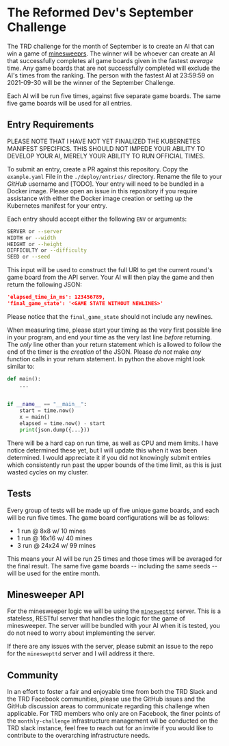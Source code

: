 # The Reformed Dev's September Challenge

The TRD challenge for the month of September is to create an AI that can win a
game of [minesweeprs](https://en.wikipedia.org/wiki/Minesweeper_(video_game)).
The winner will be whoever can create an AI that successfully completes all
game boards given in the fastest _average_ time. Any game boards that are not
successfully completed will exclude the AI's times from the ranking. The
person with the fastest AI at 23:59:59 on 2021-09-30 will be the winner of the
September Challenge.

Each AI will be run five times, against five separate game boards. The same
five game boards will be used for all entries.

## Entry Requirements

PLEASE NOTE THAT I HAVE NOT YET FINALIZED THE KUBERNETES MANIFEST SPECIFICS.
THIS SHOULD NOT IMPEDE YOUR ABILITY TO DEVELOP YOUR AI, MERELY YOUR ABILITY
TO RUN OFFICIAL TIMES.

To submit an entry, create a PR against this repository. Copy the `example.yaml`
File in the `./deploy/entries/` directory. Rename the file to your _GitHub_
username and [TODO]. Your entry will need to be bundled in a Docker image.
Please open an issue in this repository if you require assistance with either
the Docker image creation or setting up the Kubernetes manifest for your
entry.

Each entry should accept either the following `ENV` or arguments:

``` bash
SERVER or --server
WIDTH or --width
HEIGHT or --height
DIFFICULTY or --difficulty
SEED or --seed
```

This input will be used to construct the full URI to get the current round's
game board from the API server. Your AI will then play the game and then
return the following JSON:

``` json
'elapsed_time_in_ms': 123456789,
'final_game_state': '<GAME STATE WITHOUT NEWLINES>'
```

Please notice that the `final_game_state` should not include any newlines.

When measuring time, please start your timing as the very first possible line
in your program, and end your time as the very last line _before_ returning.
The _only_ line other than your return statement which is allowed to follow
the end of the timer is the _creation_ of the JSON. Please _do not_ make _any_
function calls in your return statement. In python the above might look similar
to:

``` python
def main():
    ...
    
    
if __name__ == "__main__":
    start = time.now()
    x = main()
    elapsed = time.now() - start
    print(json.dump({...}))
```

There will be a hard cap on run time, as well as CPU and mem limits. I have notice
determined these yet, but I will update this when it was been determined. I would
appreciate it if you did not knowingly submit entries which consistently run past
the upper bounds of the time limit, as this is just wasted cycles on my cluster.

## Tests

Every group of tests will be made up of five unique game boards, and each will
be run five times. The game board configurations will be as follows:

- 1 run @ 8x8 w/ 10 mines
- 1 run @ 16x16 w/ 40 mines
- 3 run @ 24x24 w/ 99 mines

This means your AI will be run 25 times and those times will be averaged for the
final result. The same five game boards -- including the same seeds -- will be
used for the entire month.

## Minesweeper API

For the minesweeper logic we will be using the [`mineswepttd`](https://github.com/pard68/mineswepttd)
server. This is a stateless, RESTful server that handles the logic for the game
of minesweeper. The server will be bundled with your AI when it is tested, you
do not need to worry about implementing the server.

If there are any issues with the server, please submit an issue to the repo for
the `mineswepttd` server and I will address it there.

## Community

In an effort to foster a fair and enjoyable time from both the TRD Slack and
the TRD Facebook communities, please use the GitHub issues and the GitHub
discussion areas to communicate regarding this challenge when applicable.
For TRD members who only are on Facebook, the finer points of the
`monthly-challenge` infrastructure management wil be conducted on the TRD slack
instance, feel free to reach out for an invite if you would like to
contribute to the overarching infrastructure needs.  
